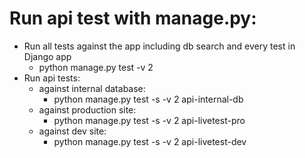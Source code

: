 # Run api test with manage.py:
* Run all tests against the app including db search and every test in Django app
  * python manage.py test -v 2
* Run api tests:
  * against internal database:
    * python manage.py test -s -v 2 api-internal-db
  * against production site:
    * python manage.py test -s -v 2 api-livetest-pro
  * against dev site:
    * python manage.py test -s -v 2 api-livetest-dev
